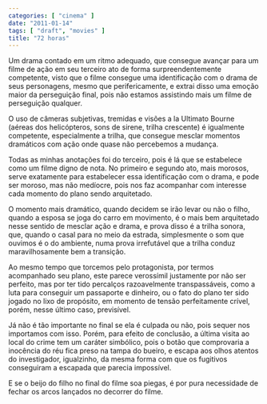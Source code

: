 ```yaml
---
categories: [ "cinema" ]
date: "2011-01-14"
tags: [ "draft", "movies" ]
title: "72 horas"
---
```

Um drama contado em um ritmo adequado, que consegue avançar para um filme
de ação em seu terceiro ato de forma surpreendentemente competente,
visto que o filme consegue uma identificação com o drama de seus
personagens, mesmo que perifericamente, e extrai disso uma emoção maior
da perseguição final, pois não estamos assistindo mais um filme de
perseguição qualquer.

O uso de câmeras subjetivas, tremidas e visões a la Ultimato Bourne
(aéreas dos helicópteros, sons de sirene, trilha crescente) é
igualmente competente, especialmente a trilha, que consegue mesclar
momentos dramáticos com ação onde quase não percebemos a mudança.

Todas as minhas anotações foi do terceiro, pois é lá que se estabelece
como um filme digno de nota. No primeiro e segundo ato, mais morosos,
serve exatamente para estabelecer essa identificação com o drama,
e pode ser moroso, mas não medíocre, pois nos faz acompanhar com
interesse cada momento do plano sendo arquitetado.

O momento mais dramático, quando decidem se irão levar ou não o filho,
quando a esposa se joga do carro em movimento, é o mais bem arquitetado
nesse sentido de mesclar ação e drama, e prova disso é a trilha sonora,
que, quando o casal para no meio da estrada, simplesmente o som que
ouvimos é o do ambiente, numa prova irrefutável que a trilha conduz
maravilhosamente bem a transição.

Ao mesmo tempo que torcemos pelo protagonista, por termos acompanhado
seu plano, este parece verossímil justamente por não ser perfeito, mas
por ter tido percalços razoavelmente transpassáveis, como a luta para
conseguir um passaporte e dinheiro, ou o fato do plano ter sido jogado
no lixo de propósito, em momento de tensão perfeitamente crível,
porém, nesse último caso, previsível.

Já não é tão importante no final se ela é culpada ou não, pois
sequer nos importamos com isso. Porém, para efeito de conclusão,
a última visita ao local do crime tem um caráter simbólico, pois o
botão que comprovaria a inocência do réu fica preso na tampa do bueiro,
e escapa aos olhos atentos do investigador, igualzinho, da mesma forma
com que os fugitivos conseguiram a escapada que parecia impossível.

E se o beijo do filho no final do filme soa piegas, é por pura
necessidade de fechar os arcos lançados no decorrer do filme.

